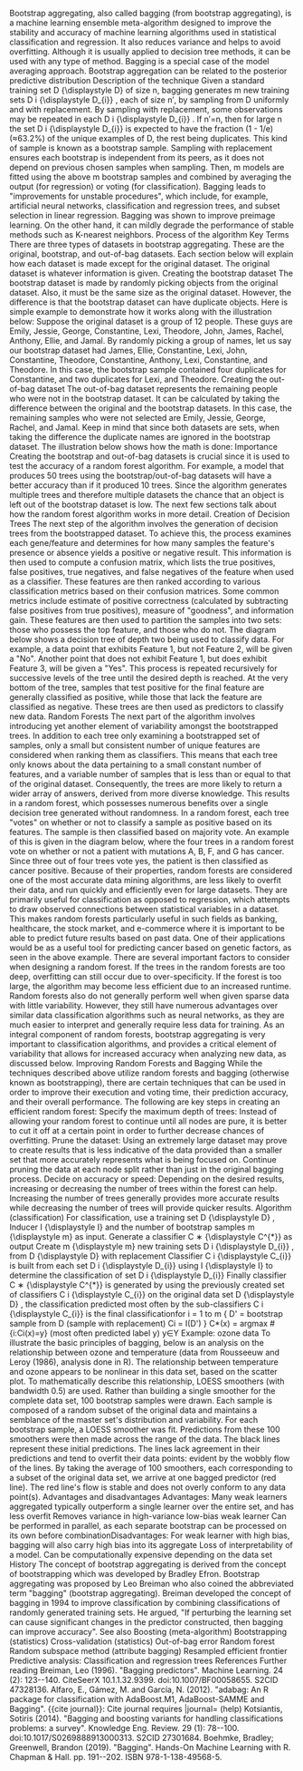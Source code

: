 Bootstrap aggregating, also called bagging (from bootstrap aggregating),
is a machine learning ensemble meta-algorithm designed to improve the
stability and accuracy of machine learning algorithms used in
statistical classification and regression. It also reduces variance and
helps to avoid overfitting. Although it is usually applied to decision
tree methods, it can be used with any type of method. Bagging is a
special case of the model averaging approach. Bootstrap aggregation can
be related to the posterior predictive distribution Description of the
technique Given a standard training set D {\\displaystyle D} of size n,
bagging generates m new training sets D i {\\displaystyle D\_{i}} , each
of size n′, by sampling from D uniformly and with replacement. By
sampling with replacement, some observations may be repeated in each D i
{\\displaystyle D\_{i}} . If n′=n, then for large n the set D i
{\\displaystyle D\_{i}} is expected to have the fraction (1 - 1/e)
(≈63.2%) of the unique examples of D, the rest being duplicates. This
kind of sample is known as a bootstrap sample. Sampling with replacement
ensures each bootstrap is independent from its peers, as it does not
depend on previous chosen samples when sampling. Then, m models are
fitted using the above m bootstrap samples and combined by averaging the
output (for regression) or voting (for classification). Bagging leads to
\"improvements for unstable procedures\", which include, for example,
artificial neural networks, classification and regression trees, and
subset selection in linear regression. Bagging was shown to improve
preimage learning. On the other hand, it can mildly degrade the
performance of stable methods such as K-nearest neighbors. Process of
the algorithm Key Terms There are three types of datasets in bootstrap
aggregating. These are the original, bootstrap, and out-of-bag datasets.
Each section below will explain how each dataset is made except for the
original dataset. The original dataset is whatever information is given.
Creating the bootstrap dataset The bootstrap dataset is made by randomly
picking objects from the original dataset. Also, it must be the same
size as the original dataset. However, the difference is that the
bootstrap dataset can have duplicate objects. Here is simple example to
demonstrate how it works along with the illustration below: Suppose the
original dataset is a group of 12 people. These guys are Emily, Jessie,
George, Constantine, Lexi, Theodore, John, James, Rachel, Anthony,
Ellie, and Jamal. By randomly picking a group of names, let us say our
bootstrap dataset had James, Ellie, Constantine, Lexi, John,
Constantine, Theodore, Constantine, Anthony, Lexi, Constantine, and
Theodore. In this case, the bootstrap sample contained four duplicates
for Constantine, and two duplicates for Lexi, and Theodore. Creating the
out-of-bag dataset The out-of-bag dataset represents the remaining
people who were not in the bootstrap dataset. It can be calculated by
taking the difference between the original and the bootstrap datasets.
In this case, the remaining samples who were not selected are Emily,
Jessie, George, Rachel, and Jamal. Keep in mind that since both datasets
are sets, when taking the difference the duplicate names are ignored in
the bootstrap dataset. The illustration below shows how the math is
done: Importance Creating the bootstrap and out-of-bag datasets is
crucial since it is used to test the accuracy of a random forest
algorithm. For example, a model that produces 50 trees using the
bootstrap/out-of-bag datasets will have a better accuracy than if it
produced 10 trees. Since the algorithm generates multiple trees and
therefore multiple datasets the chance that an object is left out of the
bootstrap dataset is low. The next few sections talk about how the
random forest algorithm works in more detail. Creation of Decision Trees
The next step of the algorithm involves the generation of decision trees
from the bootstrapped dataset. To achieve this, the process examines
each gene/feature and determines for how many samples the feature\'s
presence or absence yields a positive or negative result. This
information is then used to compute a confusion matrix, which lists the
true positives, false positives, true negatives, and false negatives of
the feature when used as a classifier. These features are then ranked
according to various classification metrics based on their confusion
matrices. Some common metrics include estimate of positive correctness
(calculated by subtracting false positives from true positives), measure
of \"goodness\", and information gain. These features are then used to
partition the samples into two sets: those who possess the top feature,
and those who do not. The diagram below shows a decision tree of depth
two being used to classify data. For example, a data point that exhibits
Feature 1, but not Feature 2, will be given a \"No\". Another point that
does not exhibit Feature 1, but does exhibit Feature 3, will be given a
\"Yes\". This process is repeated recursively for successive levels of
the tree until the desired depth is reached. At the very bottom of the
tree, samples that test positive for the final feature are generally
classified as positive, while those that lack the feature are classified
as negative. These trees are then used as predictors to classify new
data. Random Forests The next part of the algorithm involves introducing
yet another element of variability amongst the bootstrapped trees. In
addition to each tree only examining a bootstrapped set of samples, only
a small but consistent number of unique features are considered when
ranking them as classifiers. This means that each tree only knows about
the data pertaining to a small constant number of features, and a
variable number of samples that is less than or equal to that of the
original dataset. Consequently, the trees are more likely to return a
wider array of answers, derived from more diverse knowledge. This
results in a random forest, which possesses numerous benefits over a
single decision tree generated without randomness. In a random forest,
each tree \"votes\" on whether or not to classify a sample as positive
based on its features. The sample is then classified based on majority
vote. An example of this is given in the diagram below, where the four
trees in a random forest vote on whether or not a patient with mutations
A, B, F, and G has cancer. Since three out of four trees vote yes, the
patient is then classified as cancer positive. Because of their
properties, random forests are considered one of the most accurate data
mining algorithms, are less likely to overfit their data, and run
quickly and efficiently even for large datasets. They are primarily
useful for classification as opposed to regression, which attempts to
draw observed connections between statistical variables in a dataset.
This makes random forests particularly useful in such fields as banking,
healthcare, the stock market, and e-commerce where it is important to be
able to predict future results based on past data. One of their
applications would be as a useful tool for predicting cancer based on
genetic factors, as seen in the above example. There are several
important factors to consider when designing a random forest. If the
trees in the random forests are too deep, overfitting can still occur
due to over-specificity. If the forest is too large, the algorithm may
become less efficient due to an increased runtime. Random forests also
do not generally perform well when given sparse data with little
variability. However, they still have numerous advantages over similar
data classification algorithms such as neural networks, as they are much
easier to interpret and generally require less data for training. As an
integral component of random forests, bootstrap aggregating is very
important to classification algorithms, and provides a critical element
of variability that allows for increased accuracy when analyzing new
data, as discussed below. Improving Random Forests and Bagging While the
techniques described above utilize random forests and bagging (otherwise
known as bootstrapping), there are certain techniques that can be used
in order to improve their execution and voting time, their prediction
accuracy, and their overall performance. The following are key steps in
creating an efficient random forest: Specify the maximum depth of trees:
Instead of allowing your random forest to continue until all nodes are
pure, it is better to cut it off at a certain point in order to further
decrease chances of overfitting. Prune the dataset: Using an extremely
large dataset may prove to create results that is less indicative of the
data provided than a smaller set that more accurately represents what is
being focused on. Continue pruning the data at each node split rather
than just in the original bagging process. Decide on accuracy or speed:
Depending on the desired results, increasing or decreasing the number of
trees within the forest can help. Increasing the number of trees
generally provides more accurate results while decreasing the number of
trees will provide quicker results. Algorithm (classification) For
classification, use a training set D {\\displaystyle D} , Inducer I
{\\displaystyle I} and the number of bootstrap samples m {\\displaystyle
m} as input. Generate a classifier C ∗ {\\displaystyle C\^{\*}} as
output Create m {\\displaystyle m} new training sets D i {\\displaystyle
D\_{i}} , from D {\\displaystyle D} with replacement Classifier C i
{\\displaystyle C\_{i}} is built from each set D i {\\displaystyle
D\_{i}} using I {\\displaystyle I} to determine the classification of
set D i {\\displaystyle D\_{i}} Finally classifier C ∗ {\\displaystyle
C\^{\*}} is generated by using the previously created set of classifiers
C i {\\displaystyle C\_{i}} on the original data set D {\\displaystyle
D} , the classification predicted most often by the sub-classifiers C i
{\\displaystyle C\_{i}} is the final classificationfor i = 1 to m { D\'
= bootstrap sample from D (sample with replacement) Ci = I(D\') } C\*(x)
= argmax #{i:Ci(x)=y} (most often predicted label y) y∈Y Example: ozone
data To illustrate the basic principles of bagging, below is an analysis
on the relationship between ozone and temperature (data from Rousseeuw
and Leroy (1986), analysis done in R). The relationship between
temperature and ozone appears to be nonlinear in this data set, based on
the scatter plot. To mathematically describe this relationship, LOESS
smoothers (with bandwidth 0.5) are used. Rather than building a single
smoother for the complete data set, 100 bootstrap samples were drawn.
Each sample is composed of a random subset of the original data and
maintains a semblance of the master set's distribution and variability.
For each bootstrap sample, a LOESS smoother was fit. Predictions from
these 100 smoothers were then made across the range of the data. The
black lines represent these initial predictions. The lines lack
agreement in their predictions and tend to overfit their data points:
evident by the wobbly flow of the lines. By taking the average of 100
smoothers, each corresponding to a subset of the original data set, we
arrive at one bagged predictor (red line). The red line\'s flow is
stable and does not overly conform to any data point(s). Advantages and
disadvantages Advantages: Many weak learners aggregated typically
outperform a single learner over the entire set, and has less overfit
Removes variance in high-variance low-bias weak learner Can be performed
in parallel, as each separate bootstrap can be processed on its own
before combinationDisadvantages: For weak learner with high bias,
bagging will also carry high bias into its aggregate Loss of
interpretability of a model. Can be computationally expensive depending
on the data set History The concept of bootstrap aggregating is derived
from the concept of bootstrapping which was developed by Bradley Efron.
Bootstrap aggregating was proposed by Leo Breiman who also coined the
abbreviated term \"bagging\" (bootstrap aggregating). Breiman developed
the concept of bagging in 1994 to improve classification by combining
classifications of randomly generated training sets. He argued, \"If
perturbing the learning set can cause significant changes in the
predictor constructed, then bagging can improve accuracy\". See also
Boosting (meta-algorithm) Bootstrapping (statistics) Cross-validation
(statistics) Out-of-bag error Random forest Random subspace method
(attribute bagging) Resampled efficient frontier Predictive analysis:
Classification and regression trees References Further reading Breiman,
Leo (1996). \"Bagging predictors\". Machine Learning. 24 (2): 123--140.
CiteSeerX 10.1.1.32.9399. doi:10.1007/BF00058655. S2CID 47328136.
Alfaro, E., Gámez, M. and García, N. (2012). \"adabag: An R package for
classification with AdaBoost.M1, AdaBoost-SAMME and Bagging\". {{cite
journal}}: Cite journal requires \|journal= (help) Kotsiantis, Sotiris
(2014). \"Bagging and boosting variants for handling classifications
problems: a survey\". Knowledge Eng. Review. 29 (1): 78--100.
doi:10.1017/S0269888913000313. S2CID 27301684. Boehmke, Bradley;
Greenwell, Brandon (2019). \"Bagging\". Hands-On Machine Learning with
R. Chapman & Hall. pp. 191--202. ISBN 978-1-138-49568-5.
